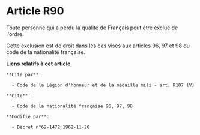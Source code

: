 # Article R90

Toute personne qui a perdu la qualité de Français peut être exclue de l'ordre.

Cette exclusion est de droit dans les cas visés aux articles 96, 97 et 98 du code de la nationalité française.

**Liens relatifs à cet article**

	**Cité par**:

	  - Code de la Légion d'honneur et de la médaille mili - art. R107 (V)

	**Cite**:

	  - Code de la nationalité française 96, 97, 98

	**Codifié par**:

	  - Décret n°62-1472 1962-11-28
